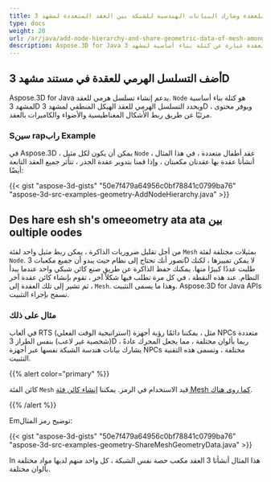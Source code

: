 ```yaml
---
title: أضف التسلسل الهرمي للعقدة وشارك البيانات الهندسية للشبكة بين العقد المتعددة لمشهد 3D
type: docs
weight: 20
url: /ar/java/add-node-hierarchy-and-share-geometric-data-of-mesh-among-multiple-nodes-of-3d-scene/
description: Aspose.3D for Java يدعم إنشاء تسلسل هرمي للعقد. العقدة عبارة عن كتلة بناء أساسية لمشهد 3D ويحدد التسلسل الهرمي للعقد الهيكل المنطقي لمشهد 3D ، ويوفر محتوى مرئيًا عن طريق ربط أشكال الأعمال الزخرفية والأضواء والكاميرات بالعقد.
---
```

##  **أضف التسلسل الهرمي للعقدة في مستند مشهد 3D**
Aspose.3D for Java يدعم إنشاء تسلسل هرمي للعقد. `Node` هو كتلة بناء أساسية لمشهد 3D ويحدد التسلسل الهرمي للعقد الهيكل المنطقي لمشهد 3D ، ويوفر محتوى مرئيًا عن طريق ربط الأشكال المغناطيسية والأضواء والكاميرات بالعقد.
###  **Sسين rapراب Example**

في Aspose.3D ، يمكن أن يكون لكل مثيل `Node` عقد أطفال متعددة ، في هذا المثال ، أنشأنا عقدة بها عقدتان مكعبتان ، وإذا قمنا بتدوير عقدة الجذر ، تتأثر جميع العقد التابعة أيضًا:

{{< gist "aspose-3d-gists" "50e7f479a64956c0bf78841c0799ba76" "aspose-3d-src-examples-geometry-AddNodeHierarchy.java" >}}
##  **Des hare esh sh's omeeometry ata ata بين oultiple oodes**
من أجل تقليل ضروريات الذاكرة ، يمكن ربط مثيل واحد لفئة `Mesh` بمثيلات مختلفة لفئة `Node`. تصور أنك تحتاج إلى نظام حيث يبدو أن جميع مكعبات 3D لا يمكن تمييزها ، لكنك طلبت عددًا كبيرًا منها. يمكنك حفظ الذاكرة عن طريق صنع كائن شبكي واحد عندما يبدأ النظام. عند هذه النقطة ، في كل مرة تطلب فيها شكلاً آخر ، تقوم بإنشاء كائن عقدة آخر ، ثم تشير إلى تلك العقدة إلى `Mesh`. وهذا ما يسمى التثبيت. Aspose.3D for Java APIs تسمح بإجراء التثبيت.
###  **مثال على ذلك**
في ألعاب RTS (استراتيجية الوقت الفعلي) مثل ، يمكننا دائمًا رؤية أجهزة NPCs متعددة (شخصية غير لاعب) بنفس الطراز 3D ، ربما بألوان مختلفة ، مما يجعل المحرك عادةً يشارك بيانات هندسة الشبكة نفسها عبر أجهزة NPCs مختلفة ، وتسمى هذه التقنية التثبيت.

{{% alert color="primary" %}} 

كائن الفئة `Mesh` قيد الاستخدام في الرمز. يمكننا [إنشاء كائن فئة Mesh كما روى هناك](https://docs.dynabic.com/display/3djava/Create+3D+Mesh+and+Scene).

{{% /alert %}} 

Emتوضيح رمز المثال:

{{< gist "aspose-3d-gists" "50e7f479a64956c0bf78841c0799ba76" "aspose-3d-src-examples-geometry-ShareMeshGeometryData.java" >}}


In هذا المثال أنشأنا 3 العقد مكعب حصة نفس الشبكة ، كل واحد منهم لديها مواد مختلفة بألوان مختلفة.
